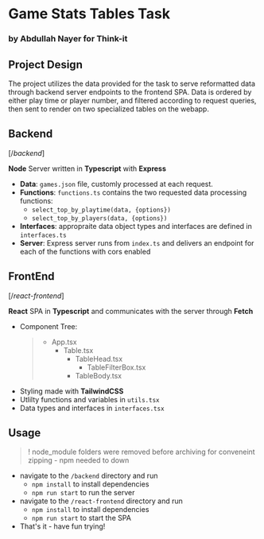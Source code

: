 # Game Stats Tables Task
### by Abdullah Nayer for Think-it

## Project Design
The project utilizes the data provided for the task to serve reformatted data through backend server endpoints to the frontend SPA. Data is ordered by either play time or player number, and filtered according to request queries, then sent to render on two specialized tables on the webapp.

## Backend 
[/*backend*]

**Node** Server written in **Typescript** with **Express**
- **Data**: `games.json` file, customly processed at each request.
- **Functions**: `functions.ts` contains the two requested data processing functions:
  - `select_top_by_playtime(data, {options})`
  - `select_top_by_players(data, {options})`
- **Interfaces**: appropraite data object types and interfaces are defined in `interfaces.ts`
- **Server**: Express server runs from `index.ts` and delivers an endpoint for each of the functions with cors enabled

## FrontEnd
[/*react-frontend*]

**React** SPA in **Typescript** and communicates with the server through **Fetch**
- Component Tree:
    >- App.tsx
    >    - Table.tsx
    >        - TableHead.tsx
    >            - TableFilterBox.tsx
    >        - TableBody.tsx
- Styling made with **TailwindCSS**
- Utlilty functions and variables in `utils.tsx`
- Data types and interfaces in `interfaces.tsx`

## Usage
>! node_module folders were removed before archiving for conveneint zipping - npm needed to down
- navigate to the `/backend` directory and run 
    - `npm install` to install dependencies
    - `npm run start` to run the server
- navigate to the `/react-frontend` directory and run 
    - `npm install` to install dependencies
    - `npm run start` to start the SPA
- That's it - have fun trying!